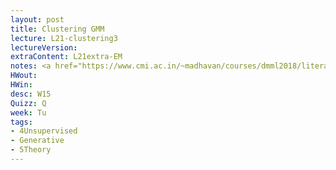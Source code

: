 ```yaml
---
layout: post
title: Clustering GMM
lecture: L21-clustering3
lectureVersion: 
extraContent: L21extra-EM
notes: <a href="https://www.cmi.ac.in/~madhavan/courses/dmml2018/literature/EM_algorithm_2coin_example.pdf"> EM primer </a>  
HWout: 
HWin: 
desc: W15
Quizz: Q
week: Tu
tags:
- 4Unsupervised
- Generative
- 5Theory
---
```

